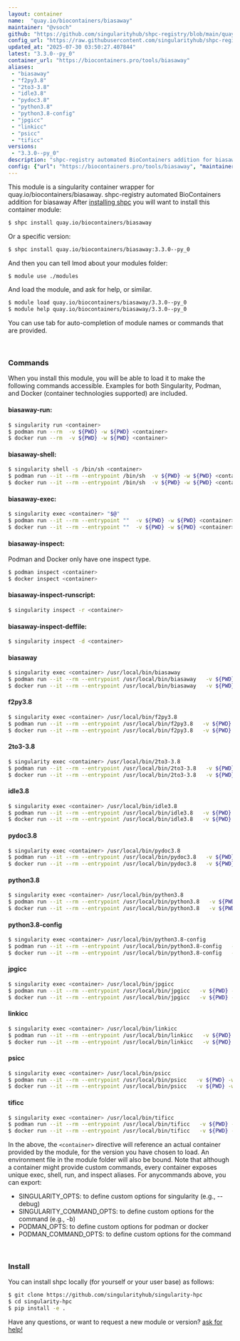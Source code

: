 ```yaml
---
layout: container
name:  "quay.io/biocontainers/biasaway"
maintainer: "@vsoch"
github: "https://github.com/singularityhub/shpc-registry/blob/main/quay.io/biocontainers/biasaway/container.yaml"
config_url: "https://raw.githubusercontent.com/singularityhub/shpc-registry/main/quay.io/biocontainers/biasaway/container.yaml"
updated_at: "2025-07-30 03:50:27.407844"
latest: "3.3.0--py_0"
container_url: "https://biocontainers.pro/tools/biasaway"
aliases:
 - "biasaway"
 - "f2py3.8"
 - "2to3-3.8"
 - "idle3.8"
 - "pydoc3.8"
 - "python3.8"
 - "python3.8-config"
 - "jpgicc"
 - "linkicc"
 - "psicc"
 - "tificc"
versions:
 - "3.3.0--py_0"
description: "shpc-registry automated BioContainers addition for biasaway"
config: {"url": "https://biocontainers.pro/tools/biasaway", "maintainer": "@vsoch", "description": "shpc-registry automated BioContainers addition for biasaway", "latest": {"3.3.0--py_0": "sha256:7451e7ea4a3c0e6358182966f2f91c3a7416f7250533bff7b4fc46d86801ba8c"}, "tags": {"3.3.0--py_0": "sha256:7451e7ea4a3c0e6358182966f2f91c3a7416f7250533bff7b4fc46d86801ba8c"}, "docker": "quay.io/biocontainers/biasaway", "aliases": {"biasaway": "/usr/local/bin/biasaway", "f2py3.8": "/usr/local/bin/f2py3.8", "2to3-3.8": "/usr/local/bin/2to3-3.8", "idle3.8": "/usr/local/bin/idle3.8", "pydoc3.8": "/usr/local/bin/pydoc3.8", "python3.8": "/usr/local/bin/python3.8", "python3.8-config": "/usr/local/bin/python3.8-config", "jpgicc": "/usr/local/bin/jpgicc", "linkicc": "/usr/local/bin/linkicc", "psicc": "/usr/local/bin/psicc", "tificc": "/usr/local/bin/tificc"}}
---
```


This module is a singularity container wrapper for quay.io/biocontainers/biasaway.
shpc-registry automated BioContainers addition for biasaway
After [installing shpc](#install) you will want to install this container module:


```bash
$ shpc install quay.io/biocontainers/biasaway
```

Or a specific version:

```bash
$ shpc install quay.io/biocontainers/biasaway:3.3.0--py_0
```

And then you can tell lmod about your modules folder:

```bash
$ module use ./modules
```

And load the module, and ask for help, or similar.

```bash
$ module load quay.io/biocontainers/biasaway/3.3.0--py_0
$ module help quay.io/biocontainers/biasaway/3.3.0--py_0
```

You can use tab for auto-completion of module names or commands that are provided.

<br>

### Commands

When you install this module, you will be able to load it to make the following commands accessible.
Examples for both Singularity, Podman, and Docker (container technologies supported) are included.

#### biasaway-run:

```bash
$ singularity run <container>
$ podman run --rm  -v ${PWD} -w ${PWD} <container>
$ docker run --rm  -v ${PWD} -w ${PWD} <container>
```

#### biasaway-shell:

```bash
$ singularity shell -s /bin/sh <container>
$ podman run --it --rm --entrypoint /bin/sh  -v ${PWD} -w ${PWD} <container>
$ docker run --it --rm --entrypoint /bin/sh  -v ${PWD} -w ${PWD} <container>
```

#### biasaway-exec:

```bash
$ singularity exec <container> "$@"
$ podman run --it --rm --entrypoint ""  -v ${PWD} -w ${PWD} <container> "$@"
$ docker run --it --rm --entrypoint ""  -v ${PWD} -w ${PWD} <container> "$@"
```

#### biasaway-inspect:

Podman and Docker only have one inspect type.

```bash
$ podman inspect <container>
$ docker inspect <container>
```

#### biasaway-inspect-runscript:

```bash
$ singularity inspect -r <container>
```

#### biasaway-inspect-deffile:

```bash
$ singularity inspect -d <container>
```


#### biasaway

```bash
$ singularity exec <container> /usr/local/bin/biasaway
$ podman run --it --rm --entrypoint /usr/local/bin/biasaway   -v ${PWD} -w ${PWD} <container> -c " $@"
$ docker run --it --rm --entrypoint /usr/local/bin/biasaway   -v ${PWD} -w ${PWD} <container> -c " $@"
```


#### f2py3.8

```bash
$ singularity exec <container> /usr/local/bin/f2py3.8
$ podman run --it --rm --entrypoint /usr/local/bin/f2py3.8   -v ${PWD} -w ${PWD} <container> -c " $@"
$ docker run --it --rm --entrypoint /usr/local/bin/f2py3.8   -v ${PWD} -w ${PWD} <container> -c " $@"
```


#### 2to3-3.8

```bash
$ singularity exec <container> /usr/local/bin/2to3-3.8
$ podman run --it --rm --entrypoint /usr/local/bin/2to3-3.8   -v ${PWD} -w ${PWD} <container> -c " $@"
$ docker run --it --rm --entrypoint /usr/local/bin/2to3-3.8   -v ${PWD} -w ${PWD} <container> -c " $@"
```


#### idle3.8

```bash
$ singularity exec <container> /usr/local/bin/idle3.8
$ podman run --it --rm --entrypoint /usr/local/bin/idle3.8   -v ${PWD} -w ${PWD} <container> -c " $@"
$ docker run --it --rm --entrypoint /usr/local/bin/idle3.8   -v ${PWD} -w ${PWD} <container> -c " $@"
```


#### pydoc3.8

```bash
$ singularity exec <container> /usr/local/bin/pydoc3.8
$ podman run --it --rm --entrypoint /usr/local/bin/pydoc3.8   -v ${PWD} -w ${PWD} <container> -c " $@"
$ docker run --it --rm --entrypoint /usr/local/bin/pydoc3.8   -v ${PWD} -w ${PWD} <container> -c " $@"
```


#### python3.8

```bash
$ singularity exec <container> /usr/local/bin/python3.8
$ podman run --it --rm --entrypoint /usr/local/bin/python3.8   -v ${PWD} -w ${PWD} <container> -c " $@"
$ docker run --it --rm --entrypoint /usr/local/bin/python3.8   -v ${PWD} -w ${PWD} <container> -c " $@"
```


#### python3.8-config

```bash
$ singularity exec <container> /usr/local/bin/python3.8-config
$ podman run --it --rm --entrypoint /usr/local/bin/python3.8-config   -v ${PWD} -w ${PWD} <container> -c " $@"
$ docker run --it --rm --entrypoint /usr/local/bin/python3.8-config   -v ${PWD} -w ${PWD} <container> -c " $@"
```


#### jpgicc

```bash
$ singularity exec <container> /usr/local/bin/jpgicc
$ podman run --it --rm --entrypoint /usr/local/bin/jpgicc   -v ${PWD} -w ${PWD} <container> -c " $@"
$ docker run --it --rm --entrypoint /usr/local/bin/jpgicc   -v ${PWD} -w ${PWD} <container> -c " $@"
```


#### linkicc

```bash
$ singularity exec <container> /usr/local/bin/linkicc
$ podman run --it --rm --entrypoint /usr/local/bin/linkicc   -v ${PWD} -w ${PWD} <container> -c " $@"
$ docker run --it --rm --entrypoint /usr/local/bin/linkicc   -v ${PWD} -w ${PWD} <container> -c " $@"
```


#### psicc

```bash
$ singularity exec <container> /usr/local/bin/psicc
$ podman run --it --rm --entrypoint /usr/local/bin/psicc   -v ${PWD} -w ${PWD} <container> -c " $@"
$ docker run --it --rm --entrypoint /usr/local/bin/psicc   -v ${PWD} -w ${PWD} <container> -c " $@"
```


#### tificc

```bash
$ singularity exec <container> /usr/local/bin/tificc
$ podman run --it --rm --entrypoint /usr/local/bin/tificc   -v ${PWD} -w ${PWD} <container> -c " $@"
$ docker run --it --rm --entrypoint /usr/local/bin/tificc   -v ${PWD} -w ${PWD} <container> -c " $@"
```



In the above, the `<container>` directive will reference an actual container provided
by the module, for the version you have chosen to load. An environment file in the
module folder will also be bound. Note that although a container
might provide custom commands, every container exposes unique exec, shell, run, and
inspect aliases. For anycommands above, you can export:

 - SINGULARITY_OPTS: to define custom options for singularity (e.g., --debug)
 - SINGULARITY_COMMAND_OPTS: to define custom options for the command (e.g., -b)
 - PODMAN_OPTS: to define custom options for podman or docker
 - PODMAN_COMMAND_OPTS: to define custom options for the command

<br>

### Install

You can install shpc locally (for yourself or your user base) as follows:

```bash
$ git clone https://github.com/singularityhub/singularity-hpc
$ cd singularity-hpc
$ pip install -e .
```

Have any questions, or want to request a new module or version? [ask for help!](https://github.com/singularityhub/singularity-hpc/issues)